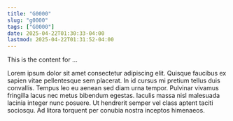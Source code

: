 ```yaml
---
title: "G0000"
slug: "g0000"
tags: ["G0000"]
date: 2025-04-22T01:30:33-04:00
lastmod: 2025-04-22T01:31:52-04:00
---
```


This is the content for …

<!--more-->

Lorem ipsum dolor sit amet consectetur adipiscing elit. Quisque faucibus ex sapien vitae pellentesque sem placerat. In id cursus mi pretium tellus duis convallis. Tempus leo eu aenean sed diam urna tempor. Pulvinar vivamus fringilla lacus nec metus bibendum egestas. Iaculis massa nisl malesuada lacinia integer nunc posuere. Ut hendrerit semper vel class aptent taciti sociosqu. Ad litora torquent per conubia nostra inceptos himenaeos.
